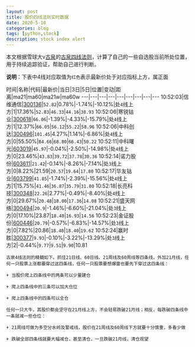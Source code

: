 ```yaml
---
layout: post
title: 股价四线法则实时数据
date: 2020-5-10
categories: blog
tags: [python,stock]
description: stock index alert
---
```



本文根据雪球大v[古泉](https://xueqiu.com/u/7148646888)的[古泉四线法则](https://xueqiu.com/7148646888/130498192)，计算了自己的一些自选股当前所处位置，用于持续追踪验证，帮助自己进行判断。

**说明**：下表中4线对应取值为`红色`表示最新价处于对应指标上方，属正面

时间|名称|代码|最新价|当日|3日|5日|位置|变动|距离|ma21|ma60|ma21w|ma60w
---|---|---|---|---|---|---|---|---
10:52:03|信维通信|[300136](https://xueqiu.com/S/SZ300136)|`52.82`|0.78%|-1.74%|-10.12%|处`4`线上方|1|17.36%|`52.83`|`46.33`|`44.16`|`38.93`
10:52:06|寒锐钴业|[300618](https://xueqiu.com/S/SZ300618)|`66.06`|-1.39%|-4.33%|-15.79%|处`4`线上方|1|12.37%|`66.05`|`56.12`|`55.22`|`58.96`
10:52:06|中科创达|[300496](https://xueqiu.com/S/SZ300496)|`101.45`|4.27%|1.14%|-6.86%|处`4`线上方|0|55.50%|`84.66`|`68.80`|`66.43`|`50.22`
10:52:11|中科曙光|[603019](https://xueqiu.com/S/SH603019)|`45.97`|-0.04%|-2.50%|-14.98%|处`4`线上方|0|23.46%|`43.83`|`39.72`|`37.78`|`30.36`
10:52:14|诺力股份|[603611](https://xueqiu.com/S/SH603611)|`21.42`|-0.14%|-8.26%|-7.14%|处`3`线上方|0|8.22%|21.59|`20.57`|`19.64`|`17.80`
10:52:17|华友钴业|[603799](https://xueqiu.com/S/SH603799)|`41.85`|-1.74%|-2.39%|-15.56%|处`4`线上方|1|15.75%|`41.46`|`36.87`|`35.79`|`31.80`
10:52:18|长亮科技|[300348](https://xueqiu.com/S/SZ300348)|`22.26`|2.77%|-0.49%|-8.40%|处`4`线上方|0|29.67%|`20.48`|`18.00`|`17.36`|`14.08`
10:52:21|盛天网络|[300494](https://xueqiu.com/S/SZ300494)|`20.9`|-1.46%|-6.60%|-21.04%|处`3`线上方|0|17.10%|23.87|`18.40`|`16.93`|`14.56`
10:52:23|金证股份|[600446](https://xueqiu.com/S/SH600446)|`20.79`|-0.57%|-6.83%|-14.57%|处`3`线上方|0|7.82%|20.86|`18.48`|`18.40`|`19.62`
10:52:24|赢时胜|[300377](https://xueqiu.com/S/SZ300377)|`9.93`|-0.10%|-3.22%|-13.29%|处`3`线上方|2|-0.44%|`9.77`|`9.51`|`9.90`|10.81

```
古泉4线法则的精髓如下。抓住21日线、60日线、21周线及60周线等四条线，外加21月线，任何一只股票上涨都要穿过这四条线，任何一只股票要想爆雷也要先下穿过这四条线：

+ 当股价爬上四条线中的两条可以少量建仓

+ 爬上四条线中的三条可以加大仓位

+ 爬上四条线中的四条可以全仓

任何一只大牛，其股价都会坚守在21月线上方，不会轻易跌破21月线；相反，每跌破四条线中一条就减一些仓位：

+ 21周线可做为多空分水岭及警戒线，股价在21周线及60周线下方就要十分慎重，多看少做

+ 跌破全部四条线就要大幅减仓，甚至清仓，一旦跌破21月线，清仓观望
```
